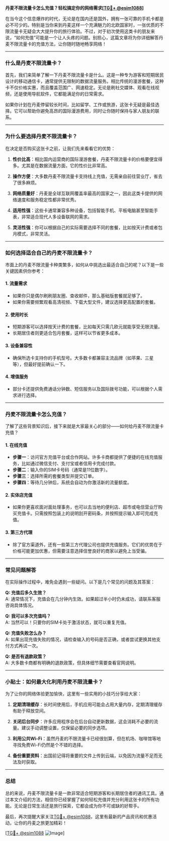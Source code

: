 **丹麦不限流量卡怎么充值？轻松搞定你的网络需求[[TG💪+ @esim1088](https://t.me/s/esim1088)]**

在当今这个信息爆炸的时代，无论是在国内还是国外，拥有一张可靠的手机卡都是必不可少的。特别是当你来到丹麦这样一个充满魅力的北欧国家时，一张优质的不限流量卡无疑会大大提升你的旅行体验。不过，对于初次使用这类卡的朋友来说，“如何充值”可能是一个让人头疼的问题。别担心，这篇文章将为你详细解答丹麦不限流量卡的充值方法，让你随时随地畅享网络！

---

### **什么是丹麦不限流量卡？**

首先，我们来简单了解一下丹麦不限流量卡是什么。这是一种专为游客和短期居民设计的移动通信卡，通常提供无限制的数据流量服务。相比传统的漫游套餐，这种卡不仅价格实惠，而且覆盖范围广、网速稳定。无论是刷社交媒体、观看在线视频，还是使用导航软件，它都能满足你的日常需求。

如果你计划在丹麦停留较长时间，比如留学、工作或旅游，这张卡无疑是最佳选择。它可以帮助你避免高昂的国际漫游费用，同时让你随时保持与家人朋友的联系。

---

### **为什么要选择丹麦不限流量卡？**

在决定是否购买这张卡之前，让我们先来看看它的优势：

1. **性价比高**：相比国内运营商的国际漫游套餐，丹麦不限流量卡的价格要便宜得多。尤其是在数据流量方面，它的性价比非常高。
   
2. **操作方便**：大多数丹麦不限流量卡支持线上充值，无需亲自前往营业厅，省去了很多麻烦。

3. **网络质量好**：丹麦是全球互联网覆盖率最高的国家之一，因此这类卡提供的网络速度和服务稳定性都非常优秀。

4. **适用性强**：这些卡通常兼容多种设备，包括智能手机、平板电脑甚至智能手表，非常适合现代人多设备联网的需求。

5. **灵活性强**：你可以根据自己的实际需要选择不同的套餐，比如按天计费或者包月模式，非常灵活。

---

### **如何选择适合自己的丹麦不限流量卡？**

市面上的丹麦不限流量卡种类繁多，如何从中挑选出最适合自己的呢？以下是一些关键因素供你参考：

#### **1. 流量需求**
   - 如果你只是偶尔刷刷朋友圈、查收邮件，那么基础版套餐就足够了。
   - 如果你需要频繁观看高清视频、下载大型文件，建议选择更高配置的套餐。

#### **2. 使用时长**
   - 短期游客可以选择按天计费的套餐，比如每天只需几欧元就能享受无限流量。
   - 长期居住者则更适合包月套餐，这样可以节省更多成本。

#### **3. 设备兼容性**
   - 确保所选卡支持你的手机型号。大多数卡都兼容主流品牌（如苹果、三星等），但最好提前确认一下。

#### **4. 增值服务**
   - 部分卡还提供免费通话分钟数、短信服务以及国际拨号功能，可以根据个人需求进行选择。

---

### **丹麦不限流量卡怎么充值？**

了解了这些背景知识后，接下来就是大家最关心的部分——如何给丹麦不限流量卡充值？

#### **1. 在线充值**
   - **步骤一**：访问官方充值平台或合作网站。许多卡商都提供了便捷的在线充值服务，比如通过微信支付、支付宝或者信用卡完成付款。
   - **步骤二**：输入你的SIM卡号码（通常是11位数字）。
   - **步骤三**：选择所需的套餐类型并提交订单。
   - **步骤四**：等待几分钟后，系统会自动为你激活新的流量额度。

#### **2. 实体店充值**
   - 如果你更喜欢面对面处理事务，也可以去当地的便利店、超市或电信营业厅购买充值卡。只需按照包装上的说明刮开密码条，并按照提示输入即可完成充值。

#### **3. 第三方代理**
   - 除了官方渠道外，还有一些第三方代理公司也提供充值服务。它们的优势在于价格可能更加优惠，但需要注意选择信誉良好的商家以避免上当受骗。

---

### **常见问题解答**

在实际操作过程中，难免会遇到一些疑问。以下是几个常见的问题及其答案：

**Q: 充值后多久生效？**  
A: 通常情况下，充值会在几分钟内生效。如果超过半小时仍未成功，请联系客服咨询具体情况。

**Q: 我可以多次充值吗？**  
A: 当然可以！只要你的SIM卡处于激活状态，就可以重复充值。

**Q: 充值失败怎么办？**  
A: 如果出现充值失败的情况，请检查输入的号码是否正确，或者尝试更换其他支付方式再试一次。

**Q: 是否有退款政策？**  
A: 大多数卡商都有明确的退款政策，但具体细节需要查看官网说明。

---

### **小贴士：如何最大化利用丹麦不限流量卡？**

为了让你的网络体验更加愉快，这里有一些实用的小技巧分享给大家：

1. **定期清理缓存**：长时间使用后，手机应用可能会占用大量内存，定期清理缓存有助于释放空间。
   
2. **关闭后台同步**：许多应用程序会在后台自动更新数据，这会消耗不必要的流量。建议手动调整设置，仅保留必要的同步选项。

3. **利用公共Wi-Fi**：虽然丹麦的不限流量卡已经很划算，但在机场、咖啡馆等地寻找免费Wi-Fi仍然是个不错的选择。

4. **备份重要资料**：出国前记得将重要的文件上传到云端，以免因为流量不足而无法及时获取。

---

### **总结**

总的来说，丹麦不限流量卡是一款非常适合短期游客和长期居住者的通讯工具。通过本文介绍的方法，相信你已经掌握了如何轻松充值并充分利用这张卡的所有功能。无论是日常生活还是旅行探索，它都会成为你不可或缺的好帮手。

最后，再次提醒大家关注[TG💪+ @esim1088](https://t.me/s/esim1088)，这里有最新的产品资讯和优惠活动，让你的丹麦之旅更加精彩！  

[[TG💪+ @esim1088](https://t.me/s/esim1088) ![Image](https://i.postimg.cc/4NQfJmqS/Snipaste-2025-05-13-00-14-12.png)]